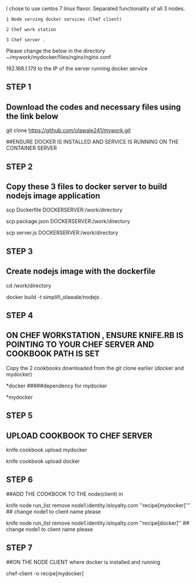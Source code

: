 I chose to use centos 7 linux flavor. Separated functionality of all 3 nodes.

    1 Node serving docker services (Chef client)
    
    2 Chef work station 
    
    3 Chef server .

Please change the below in the directory ~/mywork/mydocker/files/nginx/nginx.conf 

192.168.1.179 to the IP of the server running docker service 



## STEP 1

## Download the codes and necessary files using the link below 

git clone https://github.com/olawale241/mywork.git

##ENSURE DOCKER IS INSTALLED AND SERVICE IS RUNNING ON THE CONTAINER SERVER 

## STEP 2

## Copy these 3 files to docker server to build nodejs image application

scp Dockerfile DOCKERSERVER:/work/directory

scp package.json DOCKERSERVER:/work/directory

scp server.js DOCKERSERVER:/work/directory

## STEP 3


## Create nodejs image with the dockerfile  

cd /work/directory

docker build -t simplifi_olawale/nodejs .



## STEP 4

## ON CHEF WORKSTATION , ENSURE KNIFE.RB IS POINTING TO YOUR CHEF SERVER AND COOKBOOK PATH IS SET 

Copy the 2  cookbooks downloaded from the git clone earlier (docker and mydocker) 

*docker    #####dependency for mydocker 

*mydocker 




## STEP 5

## UPLOAD COOKBOOK TO CHEF SERVER  

knife cookbook upload mydocker

knife cookbook upload docker

##
## STEP 6

##ADD THE COOKBOOK TO THE node(client) in 

knife node run_list remove node1.identity.lsloyalty.com ''recipe[mydocker]'''   ## change node1 to client name please 

knife node run_list remove node1.identity.lsloyalty.com ''recipe[docker]''      ## change node1 to client name please


##
## STEP 7

##ON THE NODE CLIENT where docker is installed and running 

chef-client -o recipe[mydocker]
